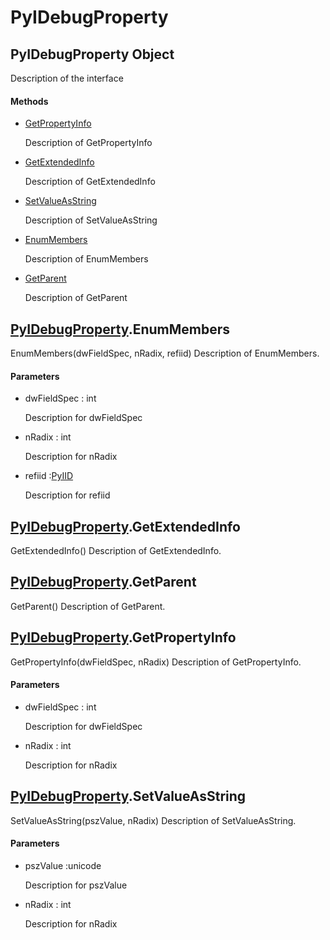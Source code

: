 # PyIDebugProperty

## PyIDebugProperty Object



Description of the interface

#### Methods


  - [GetPropertyInfo](PyIDebugProperty.md#pyidebugpropertygetpropertyinfo)

    Description of GetPropertyInfo&nbsp;

  - [GetExtendedInfo](PyIDebugProperty.md#pyidebugpropertygetextendedinfo)

    Description of GetExtendedInfo&nbsp;

  - [SetValueAsString](PyIDebugProperty.md#pyidebugpropertysetvalueasstring)

    Description of SetValueAsString&nbsp;

  - [EnumMembers](PyIDebugProperty.md#pyidebugpropertyenummembers)

    Description of EnumMembers&nbsp;

  - [GetParent](PyIDebugProperty.md#pyidebugpropertygetparent)

    Description of GetParent&nbsp;

## [PyIDebugProperty](#pyidebugproperty)\.EnumMembers

EnumMembers\(dwFieldSpec, nRadix, refiid\)
Description of EnumMembers\.

#### Parameters


  - dwFieldSpec : int

    Description for dwFieldSpec

  - nRadix : int

    Description for nRadix

  - refiid :[PyIID](#pyiid)

    Description for refiid

## [PyIDebugProperty](#pyidebugproperty)\.GetExtendedInfo

GetExtendedInfo\(\)
Description of GetExtendedInfo\.

## [PyIDebugProperty](#pyidebugproperty)\.GetParent

GetParent\(\)
Description of GetParent\.

## [PyIDebugProperty](#pyidebugproperty)\.GetPropertyInfo

GetPropertyInfo\(dwFieldSpec, nRadix\)
Description of GetPropertyInfo\.

#### Parameters


  - dwFieldSpec : int

    Description for dwFieldSpec

  - nRadix : int

    Description for nRadix

## [PyIDebugProperty](#pyidebugproperty)\.SetValueAsString

SetValueAsString\(pszValue, nRadix\)
Description of SetValueAsString\.

#### Parameters


  - pszValue :unicode

    Description for pszValue

  - nRadix : int

    Description for nRadix